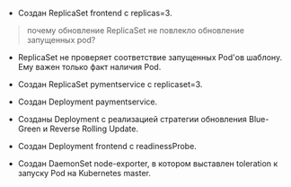 - Создан ReplicaSet frontend с replicas=3.

> почему обновление ReplicaSet не повлекло обновление
запущенных pod?

- ReplicaSet не проверяет соответствие запущенных Pod'ов шаблону. Ему важен только факт наличия Pod.

- Создан ReplicaSet pymentservice с replicaset=3.

- Создан Deployment paymentservice.

- Созданы Deployment с реализацией стратегии обновления Blue-Green и Reverse Rolling Update.

- Создан Deployment frontend с readinessProbe.

- Создан DaemonSet node-exporter, в котором выставлен toleration к запуску Pod на Kubernetes master.